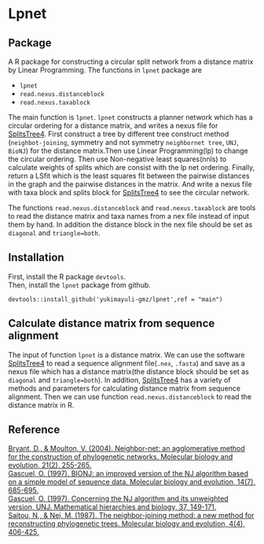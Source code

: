 # Lpnet

## Package

A R package for constructing a circular split network from a distance matrix by Linear Programming. The functions in `lpnet` package are<br>
* `lpnet`<br>
* `read.nexus.distanceblock`<br>
* `read.nexus.taxablock`<br>

The main function is `lpnet`. `lpnet` constructs a planner network which has a circular ordering for a distance matrix, and writes a nexus file for [SplitsTree4](https://uni-tuebingen.de/fakultaeten/mathematisch-naturwissenschaftliche-fakultaet/fachbereiche/informatik/lehrstuehle/algorithms-in-bioinformatics/software/splitstree/). First construct a tree by different tree construct method (`neighbot-joining`, symmetry and not symmetry `neighbornet tree`, `UNJ`, `BioNJ`) for the distance matrix.Then use Linear Programming(lp) to change the circular ordering. Then use Non-negative least squares(nnls) to calculate weights of splits which are consist with the lp net ordering. Finally, return a LSfit which is the least squares fit between the pairwise distances in the graph and the pairwise distances in the matrix. And write a nexus file with taxa block and splits block for [SplitsTree4](https://uni-tuebingen.de/fakultaeten/mathematisch-naturwissenschaftliche-fakultaet/fachbereiche/informatik/lehrstuehle/algorithms-in-bioinformatics/software/splitstree/) to see the circular network.<br>

The functions `read.nexus.distanceblock` and `read.nexus.taxablock` are tools to read the distance matrix and taxa names from a nex file instead of input them by hand. In addition the distance block in the nex file should be set as `diagonal` and `triangle=both`.

## Installation

First, install the R package `devtools`.<br>
Then, install the `lpnet` package from github.<br>

    devtools::install_github('yukimayuli-gmz/lpnet',ref = "main")

## Calculate distance matrix from sequence alignment

The input of function `lpnet` is a distance matrix. We can use the software [SplitsTree4](https://uni-tuebingen.de/fakultaeten/mathematisch-naturwissenschaftliche-fakultaet/fachbereiche/informatik/lehrstuehle/algorithms-in-bioinformatics/software/splitstree/) to read a sequence alignment file(`.nex`, `.fasta`) and save as a nexus file which has a distance matrix(the distance block should be set as `diagonal` and `triangle=both`). In addition, [SplitsTree4](https://uni-tuebingen.de/fakultaeten/mathematisch-naturwissenschaftliche-fakultaet/fachbereiche/informatik/lehrstuehle/algorithms-in-bioinformatics/software/splitstree/) has a variety of methods and parameters for calculating distance matrix from sequence alignment. Then we can use function `read.nexus.distanceblock` to read the distance matrix in R.

## Reference

[Bryant, D., & Moulton, V. (2004). Neighbor-net: an agglomerative method for the construction of phylogenetic networks. Molecular biology and evolution, 21(2), 255-265.](https://academic.oup.com/mbe/article-abstract/21/2/255/1187993)<br>
[Gascuel, O. (1997). BIONJ: an improved version of the NJ algorithm based on a simple model of sequence data. Molecular biology and evolution, 14(7), 685-695.](https://academic.oup.com/mbe/article-abstract/14/7/685/1119804)<br>
[Gascuel, O. (1997). Concerning the NJ algorithm and its unweighted version, UNJ. Mathematical hierarchies and biology, 37, 149-171.](https://books.google.com/books?hl=zh-CN&lr=&id=stL67JmcWSkC&oi=fnd&pg=PA149&dq=Concerning+the+NJ+algorithm+and+its+unweighted+version,+UNJ&ots=WVM_Ligot1&sig=QaVyXPWnIs6R2090OTsmO41duBQ)<br>
[Saitou, N., & Nei, M. (1987). The neighbor-joining method: a new method for reconstructing phylogenetic trees. Molecular biology and evolution, 4(4), 406-425.](https://academic.oup.com/mbe/article-abstract/4/4/406/1029664)
